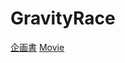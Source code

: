 # GravityRace
[企画書](https://drive.google.com/open?id=1sbfukYghqlapK2p-ORazA2wnkQZZwqo5)
[Movie](https://youtu.be/RWiyhDII4EY)
